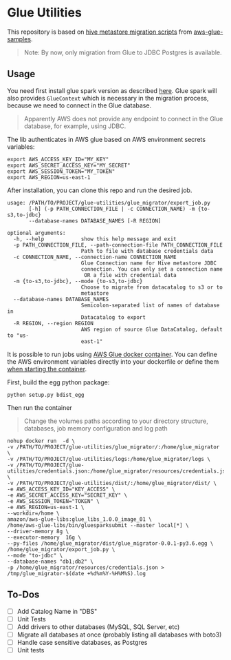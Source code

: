 # Glue Utilities

This repository is based on [hive metastore migration scripts](https://github.com/aws-samples/aws-glue-samples/tree/master/utilities/Hive_metastore_migration/src) from [aws-glue-samples](https://github.com/aws-samples/aws-glue-samples/).

> Note: By now, only migration from Glue to JDBC Postgres is available.

## Usage

You need first install glue spark version as described [here](https://github.com/awslabs/aws-glue-libs).
Glue spark will also provides `GlueContext` which is necessary in the migration process, because we need to connect in the Glue database.
> Apparently AWS does not provide any endpoint to connect in the Glue database, for example, using JDBC.

The lib authenticates in AWS glue based on AWS environment secrets variables:

```shell
export AWS_ACCESS_KEY_ID="MY_KEY"
export AWS_SECRET_ACCESS_KEY="MY_SECRET"
export AWS_SESSION_TOKEN="MY_TOKEN"
export AWS_REGION=us-east-1
```

After installation, you can clone this repo and run the desired job.

```shell
usage: /PATH/TO/PROJECT/glue-utilities/glue_migrator/export_job.py
       [-h] (-p PATH_CONNECTION_FILE | -c CONNECTION_NAME) -m {to-s3,to-jdbc}
       --database-names DATABASE_NAMES [-R REGION]

optional arguments:
  -h, --help            show this help message and exit
  -p PATH_CONNECTION_FILE, --path-connection-file PATH_CONNECTION_FILE
                        Path to file with database credentials data
  -c CONNECTION_NAME, --connection-name CONNECTION_NAME
                        Glue Connection name for Hive metastore JDBC
                        connection. You can only set a connection name
                         OR a file with credential data
  -m {to-s3,to-jdbc}, --mode {to-s3,to-jdbc}
                        Choose to migrate from datacatalog to s3 or to
                        metastore
  --database-names DATABASE_NAMES
                        Semicolon-separated list of names of database in
                        Datacatalog to export
  -R REGION, --region REGION
                        AWS region of source Glue DataCatalog, default to "us-
                        east-1"
```

It is possible to run jobs using [AWS Glue docker container](https://aws.amazon.com/blogs/big-data/developing-aws-glue-etl-jobs-locally-using-a-container/). 
You can define the AWS environment variables directly into your dockerfile or define them [when starting the container](https://docs.docker.com/engine/reference/commandline/run/).

First, build the egg python package:
```shell
python setup.py bdist_egg
```

Then run the container
> Change the volumes paths according to your directory structure, databases, job memory configuration and log path
```shell
nohup docker run  -d \
-v /PATH/TO/PROJECT/glue-utilities/glue_migrator/:/home/glue_migrator \
-v /PATH/TO/PROJECT/glue-utilities/logs:/home/glue_migrator/logs \
-v /PATH/TO/PROJECT/glue-utilities/credentials.json:/home/glue_migrator/resources/credentials.json \
-v /PATH/TO/PROJECT/glue-utilities/dist/:/home/glue_migrator/dist/ \
-e AWS_ACCESS_KEY_ID="KEY_ACCESS" \
-e AWS_SECRET_ACCESS_KEY="SECRET_KEY" \
-e AWS_SESSION_TOKEN="TOKEN" \
-e AWS_REGION=us-east-1 \
--workdir=/home \
amazon/aws-glue-libs:glue_libs_1.0.0_image_01 \
/home/aws-glue-libs/bin/gluesparksubmit --master local[*] \
--driver-memory 8g \
--executor-memory  16g \
--py-files /home/glue_migrator/dist/glue_migrator-0.0.1-py3.6.egg \
/home/glue_migrator/export_job.py \
--mode "to-jdbc" \
--database-names "db1;db2" \
-p /home/glue_migrator/resources/credentials.json > /tmp/glue_migrator-$(date +%d%m%Y-%H%M%S).log
```

## To-Dos
- [ ] Add Catalog Name in "DBS"
- [ ] Unit Tests
- [ ] Add drivers to other databases (MySQL, SQL Server, etc)
- [ ] Migrate all databases at once (probably listing all databases with boto3)
- [ ] Handle case sensitive databases, as Postgres
- [ ] Unit tests
